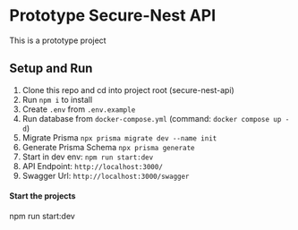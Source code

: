 
# Prototype Secure-Nest API

This is a prototype project

## Setup and Run 

1. Clone this repo and cd into project root (secure-nest-api)
1. Run `npm i` to install 
1. Create `.env` from `.env.example`
1. Run database from `docker-compose.yml` (command: `docker compose up -d`)
1. Migrate Prisma `npx prisma migrate dev --name init`
1. Generate Prisma Schema `npx prisma generate`
1. Start in dev env: `npm run start:dev`
1. API Endpoint: `http://localhost:3000/`
1. Swagger Url: `http://localhost:3000/swagger`


#### Start the projects
npm run start:dev

